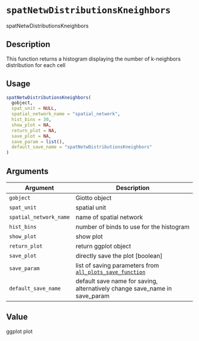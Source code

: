 # `spatNetwDistributionsKneighbors`

spatNetwDistributionsKneighbors


## Description

This function returns a histogram displaying the number of k-neighbors distribution for each cell


## Usage

```r
spatNetwDistributionsKneighbors(
  gobject,
  spat_unit = NULL,
  spatial_network_name = "spatial_network",
  hist_bins = 30,
  show_plot = NA,
  return_plot = NA,
  save_plot = NA,
  save_param = list(),
  default_save_name = "spatNetwDistributionsKneighbors"
)
```


## Arguments

Argument      |Description
------------- |----------------
`gobject`     |     Giotto object
`spat_unit`     |     spatial unit
`spatial_network_name`     |     name of spatial network
`hist_bins`     |     number of binds to use for the histogram
`show_plot`     |     show plot
`return_plot`     |     return ggplot object
`save_plot`     |     directly save the plot [boolean]
`save_param`     |     list of saving parameters from [`all_plots_save_function`](#allplotssavefunction)
`default_save_name`     |     default save name for saving, alternatively change save_name in save_param


## Value

ggplot plot


